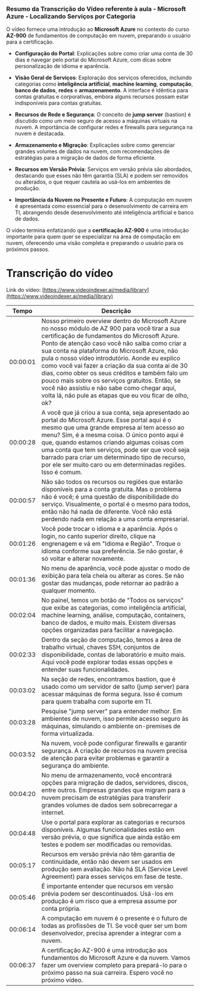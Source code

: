 ### Resumo da Transcrição do Vídeo referente à aula - Microsoft Azure - Localizando Serviços por Categoria

O vídeo fornece uma introdução ao **Microsoft Azure** no contexto do curso **AZ-900** de fundamentos de computação em nuvem, preparando o usuário para a certificação.

- **Configuração do Portal**: Explicações sobre como criar uma conta de 30 dias e navegar pelo portal do Microsoft Azure, com dicas sobre personalização de idioma e aparência.
  
- **Visão Geral de Serviços**: Exploração dos serviços oferecidos, incluindo categorias como **inteligência artificial**, **machine learning**, **computação**, **banco de dados**, **redes** e **armazenamento**. A interface é idêntica para contas gratuitas e corporativas, embora alguns recursos possam estar indisponíveis para contas gratuitas.

- **Recursos de Rede e Segurança**: O conceito de **jump server** (bastion) é discutido como um meio seguro de acesso a máquinas virtuais na nuvem. A importância de configurar redes e firewalls para segurança na nuvem é destacada.

- **Armazenamento e Migração**: Explicações sobre como gerenciar grandes volumes de dados na nuvem, com recomendações de estratégias para a migração de dados de forma eficiente.

- **Recursos em Versão Prévia**: Serviços em versão prévia são abordados, destacando que esses não têm garantia (SLA) e podem ser removidos ou alterados, o que requer cautela ao usá-los em ambientes de produção.

- **Importância da Nuvem no Presente e Futuro**: A computação em nuvem é apresentada como essencial para o desenvolvimento de carreira em TI, abrangendo desde desenvolvimento até inteligência artificial e banco de dados.

O vídeo termina enfatizando que a **certificação AZ-900** é uma introdução importante para quem quer se especializar na área de computação em nuvem, oferecendo uma visão completa e preparando o usuário para os próximos passos.

# Transcrição do vídeo

Link do vídeo: [https://www.videoindexer.ai/media/library](https://www.videoindexer.ai/media/library)

| Tempo     | Descrição |
|-----------|-----------|
| 00:00:01  | Nosso primeiro overview dentro do Microsoft Azure no nosso módulo de AZ 900 para você tirar a sua certificação de fundamentos do Microsoft Azure. Ponto de atenção caso você não saiba como criar a sua conta na plataforma do Microsoft Azure, não pula o nosso vídeo introdutório. Aonde eu explico como você vai fazer a criação da sua conta aí de 30 dias, como obter os seus créditos e também falo um pouco mais sobre os serviços gratuitos. Então, se você não assistiu e não sabe como chegar aqui, volta lá, não pule as etapas que eu vou ficar de olho, ok? |
| 00:00:28  | A você que já criou a sua conta, seja apresentado ao portal do Microsoft Azure. Esse portal aqui é o mesmo que uma grande empresa aí tem acesso ao menu? Sim, é a mesma coisa. O único ponto aqui é que, quando estamos criando algumas coisas com uma conta que tem serviços, pode ser que você seja barrado para criar um determinado tipo de recurso, por ele ser muito caro ou em determinadas regiões. Isso é comum. |
| 00:00:57  | Não são todos os recursos ou regiões que estarão disponíveis para a conta gratuita. Mas o problema não é você; é uma questão de disponibilidade do serviço. Visualmente, o portal é o mesmo para todos, então não há nada de diferente. Você não está perdendo nada em relação a uma conta empresarial. |
| 00:01:26  | Você pode trocar o idioma e a aparência. Após o login, no canto superior direito, clique na engrenagem e vá em "Idioma e Região". Troque o idioma conforme sua preferência. Se não gostar, é só voltar e alterar novamente. |
| 00:01:36  | No menu de aparência, você pode ajustar o modo de exibição para tela cheia ou alterar as cores. Se não gostar das mudanças, pode retornar ao padrão a qualquer momento. |
| 00:02:04  | No painel, temos um botão de "Todos os serviços" que exibe as categorias, como inteligência artificial, machine learning, análise, computação, containers, banco de dados, e muito mais. Existem diversas opções organizadas para facilitar a navegação. |
| 00:02:33  | Dentro da seção de computação, temos a área de trabalho virtual, chaves SSH, conjuntos de disponibilidade, contas de laboratório e muito mais. Aqui você pode explorar todas essas opções e entender suas funcionalidades. |
| 00:03:02  | Na seção de redes, encontramos bastion, que é usado como um servidor de salto (jump server) para acessar máquinas de forma segura. Isso é comum para quem trabalha com suporte em TI. |
| 00:03:28  | Pesquise "jump server" para entender melhor. Em ambientes de nuvem, isso permite acesso seguro às máquinas, simulando o ambiente on-premises de forma virtualizada. |
| 00:03:52  | Na nuvem, você pode configurar firewalls e garantir segurança. A criação de recursos na nuvem precisa de atenção para evitar problemas e garantir a segurança do ambiente. |
| 00:04:20  | No menu de armazenamento, você encontrará opções para migração de dados, servidores, discos, entre outros. Empresas grandes que migram para a nuvem precisam de estratégias para transferir grandes volumes de dados sem sobrecarregar a internet. |
| 00:04:48  | Use o portal para explorar as categorias e recursos disponíveis. Algumas funcionalidades estão em versão prévia, o que significa que ainda estão em testes e podem ser modificadas ou removidas. |
| 00:05:17  | Recursos em versão prévia não têm garantia de continuidade, então não devem ser usados em produção sem avaliação. Não há SLA (Service Level Agreement) para esses serviços em fase de teste. |
| 00:05:46  | É importante entender que recursos em versão prévia podem ser descontinuados. Usá-los em produção é um risco que a empresa assume por conta própria. |
| 00:06:14  | A computação em nuvem é o presente e o futuro de todas as profissões de TI. Se você quer ser um bom desenvolvedor, precisa aprender a integrar com a nuvem. |
| 00:06:37  | A certificação AZ-900 é uma introdução aos fundamentos do Microsoft Azure e da nuvem. Vamos fazer um overview completo para prepará-lo para o próximo passo na sua carreira. Espero você no próximo vídeo. |
